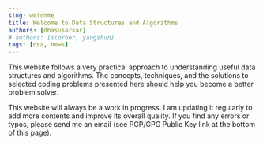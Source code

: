 ```yaml
---
slug: welcome
title: Welcome to Data Structures and Algorithms
authors: [dbasusarkar]
# authors: [slorber, yangshun]
tags: [dsa, news]
---
```


This website follows a very practical approach to understanding useful data structures and algorithms. The concepts, techniques, and the solutions to selected coding problems presented here should help you become a better problem solver.

<!--truncate -->

This website will always be a work in progress. I am updating it regularly to add more contents and improve its overall quality. If you find any errors or typos, please send me an email (see PGP/GPG Public Key link at the bottom of this page).

<!-- ARCHIVED -->
<!-- Simply add Markdown files (or folders) to the `blog` directory. -->

<!-- Regular blog authors can be added to `authors.yml`. -->

<!-- The blog post date can be extracted from filenames, such as: -->

<!-- - `2019-05-30-welcome.md` -->
<!-- - `2019-05-30-welcome/index.md` -->

<!-- A blog post folder can be convenient to co-locate blog post images: -->

<!-- ![Docusaurus Plushie](./docusaurus-plushie-banner.jpeg) -->

<!-- The blog supports tags as well! -->

<!-- **And if you don't want a blog**: just delete this directory, and use `blog: false` in your Docusaurus config. -->